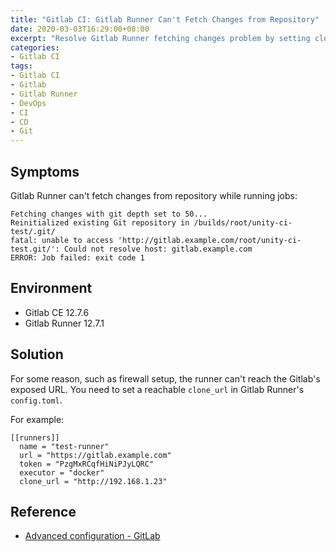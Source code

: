 ```yaml
---
title: "Gitlab CI: Gitlab Runner Can't Fetch Changes from Repository"
date: 2020-03-03T16:29:00+08:00
excerpt: "Resolve Gitlab Runner fetching changes problem by setting clone_url in config.toml."
categories:
- Gitlab CI
tags:
- Gitlab CI
- Gitlab
- Gitlab Runner
- DevOps
- CI
- CD
- Git
---
```


## Symptoms

Gitlab Runner can't fetch changes from repository while running jobs:

```
Fetching changes with git depth set to 50...
Reinitialized existing Git repository in /builds/root/unity-ci-test/.git/
fatal: unable to access 'http://gitlab.example.com/root/unity-ci-test.git/': Could not resolve host: gitlab.example.com
ERROR: Job failed: exit code 1
```

## Environment

- Gitlab CE 12.7.6
- Gitlab Runner 12.7.1

## Solution

For some reason, such as firewall setup, the runner can't reach the Gitlab's exposed URL. You need to set a reachable `clone_url` in Gitlab Runner's `config.toml`.

For example:

```
[[runners]]
  name = "test-runner"
  url = "https://gitlab.example.com"
  token = "PzgMxRCqfHiNiPJyLQRC"
  executor = "docker"
  clone_url = "http://192.168.1.23"
```

## Reference

- [Advanced configuration - GitLab](https://docs.gitlab.com/runner/configuration/advanced-configuration.html#how-clone_url-works)

